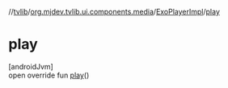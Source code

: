 //[tvlib](../../../index.md)/[org.mjdev.tvlib.ui.components.media](../index.md)/[ExoPlayerImpl](index.md)/[play](play.md)

# play

[androidJvm]\
open override fun [play](play.md)()
